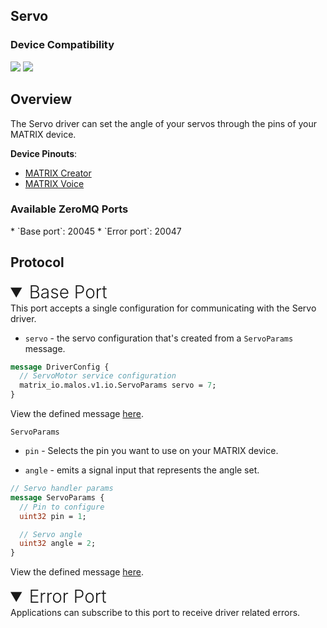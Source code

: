 <h2 style="padding-top:0">Servo</h2>

### Device Compatibility
<img class="creator-compatibility-icon" src="../../img/creator-icon.svg">
<img class="voice-compatibility-icon" src="../../img/voice-icon.svg">

## Overview

The Servo driver can set the angle of your servos through the pins of your MATRIX device.

**Device Pinouts**:

* [MATRIX Creator](/matrix-creator/resources/pinout.md)
* [MATRIX Voice](/matrix-voice/resources/pinout.md)

<h3 style="padding-top:0">Available ZeroMQ Ports</h3>
* `Base port`: 20045
* `Error port`: 20047

## Protocol

<!-- Base PORT -->
<details markdown="1" open>
<summary style="font-size: 1.75rem; font-weight: 300;">Base Port</summary>
This port accepts a single configuration for communicating with the Servo driver. 

* `servo` - the servo configuration that's created from a `ServoParams` message.

```protobuf
message DriverConfig {
  // ServoMotor service configuration
  matrix_io.malos.v1.io.ServoParams servo = 7;
}
```
View the defined message <a href="https://github.com/matrix-io/protocol-buffers/blob/master/matrix_io/malos/v1/driver.proto" target="_blank">here</a>.

`ServoParams`

* `pin` - Selects the pin you want to use on your MATRIX device. 

* `angle` - emits a signal input that represents the angle set.

```protobuf
// Servo handler params
message ServoParams {
  // Pin to configure
  uint32 pin = 1;

  // Servo angle
  uint32 angle = 2;
}
```
View the defined message <a href="https://github.com/matrix-io/protocol-buffers/blob/65397022e73ac98ec2b217937f133a9eefbd8f01/matrix_io/malos/v1/io.proto" target="_blank">here</a>.
</details>

<!-- Error PORT -->
<details markdown="1" open>
<summary style="font-size: 1.75rem; font-weight: 300;">Error Port</summary>
Applications can subscribe to this port to receive driver related errors.
</details>
